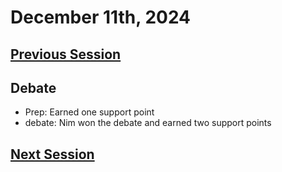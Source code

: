 # December 11th, 2024

## [Previous Session](./2024-12-04.md)

## Debate

- Prep: Earned one support point
- debate: Nim won the debate and earned two support points

## [Next Session](./2024-12-18.md)
